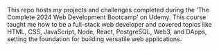 This repo hosts my projects and challenges completed during the 'The Complete 2024 Web Development Bootcamp' on Udemy. This course taught me how to be a full-stack web developer and covered topics like HTML, CSS, JavaScript, Node, React, PostgreSQL, Web3, and DApps, setting the foundation for building versatile web applications.
